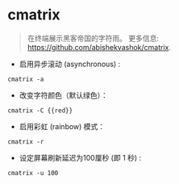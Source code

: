 # cmatrix

> 在终端展示黑客帝国的字符雨。
> 更多信息: <https://github.com/abishekvashok/cmatrix>.

- 启用异步滚动 (asynchronous) :

`cmatrix -a`

- 改变字符颜色（默认绿色）：

`cmatrix -C {{red}}`

- 启用彩虹 (rainbow) 模式：

`cmatrix -r`

- 设定屏幕刷新延迟为100厘秒 (即 1 秒) :

`cmatrix -u 100`
